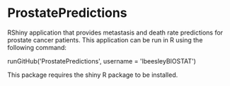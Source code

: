 # ProstatePredictions
RShiny application that provides metastasis and death rate predictions for prostate cancer patients. This application can be run in R using the following command: 

runGitHub('ProstatePredictions', username = 'lbeesleyBIOSTAT')

This package requires the shiny R package to be installed.
